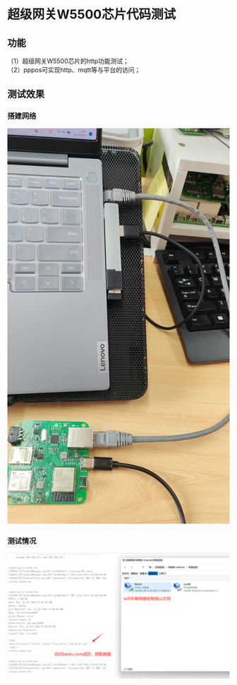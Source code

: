 # 超级网关W5500芯片代码测试

## 功能
（1）超级网关W5500芯片的http功能测试；  
（2）pppos可实现http、mqtt等与平台的访问； 


## 测试效果
###  搭建网络
![](doc/网络搭建.jpg)
###  测试情况
![](doc/测试网络.png)

